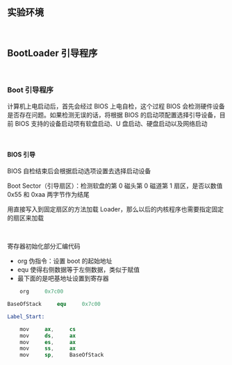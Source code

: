 ## 实验环境

<br>

## BootLoader 引导程序

<br>

### Boot 引导程序

计算机上电启动后，首先会经过 BIOS 上电自检，这个过程 BIOS 会检测硬件设备是否存在问题。如果检测无误的话，将根据 BIOS 的启动项配置选择引导设备，目前 BIOS 支持的设备启动项有软盘启动、U 盘启动、硬盘启动以及网络启动

<br>

#### BIOS 引导

BIOS 自检结束后会根据启动选项设置去选择启动设备

Boot Sector（引导扇区）：检测软盘的第 0 磁头第 0 磁道第 1 扇区，是否以数值 0x55 和 0xaa 两字节作为结尾

用直接写入到固定扇区的方法加载 Loader，那么以后的内核程序也需要指定固定的扇区来加载

<br>

寄存器初始化部分汇编代码

- org 伪指令：设置 boot 的起始地址
- equ 使得右侧数据等于左侧数据，类似于赋值
- 最下面的是吧基地址设置到寄存器

```s
    org     0x7c00

BaseOfStack     equ     0x7c00

Label_Start:

    mov     ax,     cs
    mov     ds,     ax
    mov     es,     ax
    mov     ss,     ax
    mov     sp,     BaseOfStack
```

<br>
